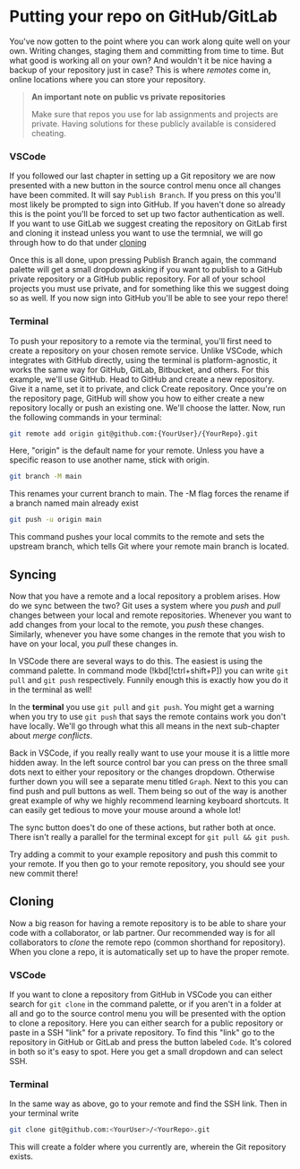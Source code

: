 # Putting your repo on GitHub/GitLab

You've now gotten to the point where you can work along quite well on your own.
Writing changes, staging them and committing from time to time. But what good is
working all on your own? And wouldn't it be nice having a backup of your
repository just in case? This is where _remotes_ come in, online locations
where you can store your repository.

> **An important note on public vs private repositories**
>
> Make sure that repos you use for lab assignments and projects are private.
> Having solutions for these publicly available is considered cheating.

### VSCode
If you followed our last chapter in setting up a Git repository we are now
presented with a new button in the source control menu once all changes have
been commited. It will say `Publish Branch`. If you press on this you'll most
likely be prompted to sign into GitHub. If you haven't done so already this is
the point you'll be forced to set up two factor authentication as well. If you
want to use GitLab we suggest creating the repository on GitLab first and
cloning it instead unless you want to use the termnial, we will go through how to do that under [cloning](./remote.md#cloning)

Once this is all done, upon pressing Publish Branch again, the command palette
will get a small dropdown asking if you want to publish to a GitHub private
repository or a GitHub public repository. For all of your school projects you
must use private, and for something like this we suggest doing so as well.
If you now sign into GitHub you'll be able to see your repo there!

### Terminal
To push your repository to a remote via the terminal, you'll first need to create a repository on your chosen remote service. Unlike VSCode, which integrates with GitHub directly, using the terminal is platform-agnostic, it works the same way for GitHub, GitLab, Bitbucket, and others.
For this example, we'll use GitHub. Head to GitHub and create a new repository. Give it a name, set it to private, and click Create repository. Once you're on the repository page, GitHub will show you how to either create a new repository locally or push an existing one. We'll choose the latter.
Now, run the following commands in your terminal:
```bash
git remote add origin git@github.com:{YourUser}/{YourRepo}.git
```
<!-- TODO: I think main is the default name on git installations now, but this might be a good safety measure -->
Here, "origin" is the default name for your remote. Unless you have a specific reason to use another name, stick with origin.
```bash
git branch -M main
```
This renames your current branch to main. The -M flag forces the rename if a branch named main already exist
```bash
git push -u origin main
```
This command pushes your local commits to the remote and sets the upstream branch, which tells Git where your remote main branch is located.
<!-- I feel like this entire section was written poorly-->

## Syncing
Now that you have a remote and a local repository a problem arises. How do we sync
between the two? Git uses a system where you _push_ and _pull_ changes between
your local and remote repositories. Whenever you want to add changes from your
local to the remote, you _push_ these changes. Similarly, whenever you have some
changes in the remote that you wish to have on your local, you _pull_ these
changes in.

In VSCode there are several ways to do this. The easiest is using
the command palette. In command mode (!kbd[!ctrl+shift+P]) you can write `git
pull` and `git push` respectively. Funnily enough this is exactly how you do it
in the terminal as well!

In the **terminal** you use `git pull` and `git push`.
You might get a warning when you try to use `git push` that says the remote
contains work you don't have locally. We'll go through what this all means in
the next sub-chapter about _merge conflicts_.

Back in VSCode, if you really really want to use your mouse it is a little more
hidden away. In the left source control bar you can press on the three small
dots next to either your repository or the changes dropdown. Otherwise further
down you will see a separate menu titled `Graph`. Next to this you can find push
and pull buttons as well. Them being so out of the way is another great example
of why we highly recommend learning keyboard shortcuts. It can easily get
tedious to move your mouse around a whole lot!

The sync button does't do one of these actions, but rather both at once. There isn't really a parallel for the terminal except for `git pull && git push`.

Try adding a commit to your example repository and push this commit to your
remote. If you then go to your remote repository, you should see your new
commit there!

## Cloning
<!-- TODO: Maybe introduce the term repo as a shorthand for repository -->
Now a big reason for having a remote repository is to be able to share your code
with a collaborator, or lab partner. Our recommended way is for all
collaborators to _clone_ the remote repo (common shorthand for repository). When
you clone a repo, it is automatically set up to have the proper remote.

### VSCode
If you want to clone a repository from GitHub in VSCode you can either search
for `git clone` in the command palette, or if you aren't in a folder at all and
go to the source control menu you will be presented with the option to clone a
repository. Here you can either search for a public repository or paste in a
SSH "link" for a private repository. To find this "link" go to the repository
in GitHub or GitLab and press the button labeled `Code`. It's colored in both
so it's easy to spot. Here you get a small dropdown and can select SSH.

### Terminal
In the same way as above, go to your remote and find the SSH link. Then in your terminal write
```bash
git clone git@github.com:<YourUser>/<YourRepo>.git
```
This will create a folder where you currently are, wherein the Git repository exists.
